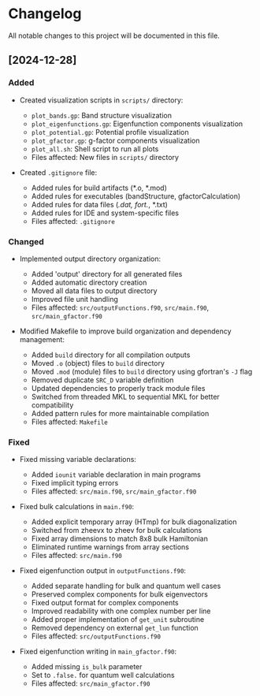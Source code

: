 # Changelog

All notable changes to this project will be documented in this file.

## [2024-12-28]

### Added
- Created visualization scripts in `scripts/` directory:
  - `plot_bands.gp`: Band structure visualization
  - `plot_eigenfunctions.gp`: Eigenfunction components visualization
  - `plot_potential.gp`: Potential profile visualization
  - `plot_gfactor.gp`: g-factor components visualization
  - `plot_all.sh`: Shell script to run all plots
  - Files affected: New files in `scripts/` directory

- Created `.gitignore` file:
  - Added rules for build artifacts (*.o, *.mod)
  - Added rules for executables (bandStructure, gfactorCalculation)
  - Added rules for data files (*.dat, fort.*, *.txt)
  - Added rules for IDE and system-specific files
  - Files affected: `.gitignore`

### Changed
- Implemented output directory organization:
  - Added 'output' directory for all generated files
  - Added automatic directory creation
  - Moved all data files to output directory
  - Improved file unit handling
  - Files affected: `src/outputFunctions.f90`, `src/main.f90`, `src/main_gfactor.f90`

- Modified Makefile to improve build organization and dependency management:
  - Added `build` directory for all compilation outputs
  - Moved `.o` (object) files to `build` directory
  - Moved `.mod` (module) files to `build` directory using gfortran's `-J` flag
  - Removed duplicate `SRC_D` variable definition
  - Updated dependencies to properly track module files
  - Switched from threaded MKL to sequential MKL for better compatibility
  - Added pattern rules for more maintainable compilation
  - Files affected: `Makefile`

### Fixed
- Fixed missing variable declarations:
  - Added `iounit` variable declaration in main programs
  - Fixed implicit typing errors
  - Files affected: `src/main.f90`, `src/main_gfactor.f90`

- Fixed bulk calculations in `main.f90`:
  - Added explicit temporary array (HTmp) for bulk diagonalization
  - Switched from zheevx to zheev for bulk calculations
  - Fixed array dimensions to match 8x8 bulk Hamiltonian
  - Eliminated runtime warnings from array sections
  - Files affected: `src/main.f90`

- Fixed eigenfunction output in `outputFunctions.f90`:
  - Added separate handling for bulk and quantum well cases
  - Preserved complex components for bulk eigenvectors
  - Fixed output format for complex components
  - Improved readability with one complex number per line
  - Added proper implementation of `get_unit` subroutine
  - Removed dependency on external `get_lun` function
  - Files affected: `src/outputFunctions.f90`

- Fixed eigenfunction writing in `main_gfactor.f90`:
  - Added missing `is_bulk` parameter
  - Set to `.false.` for quantum well calculations
  - Files affected: `src/main_gfactor.f90` 